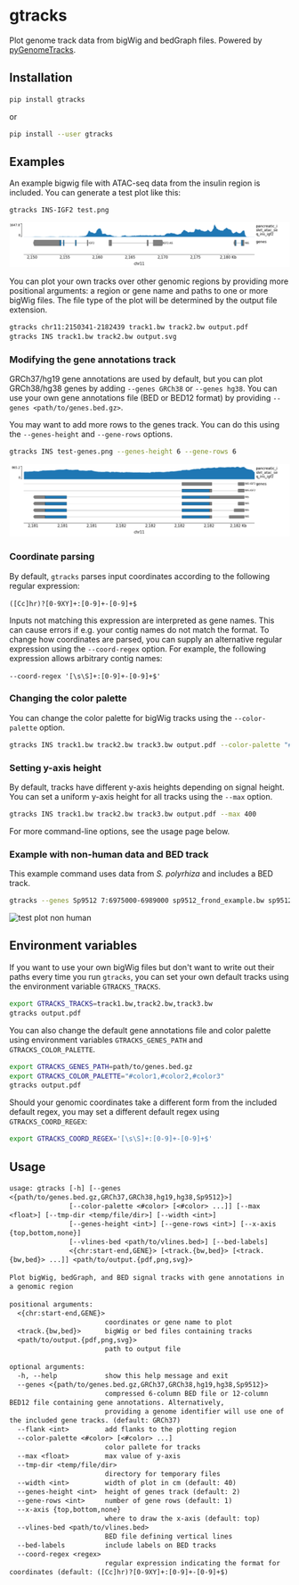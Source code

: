 # gtracks

Plot genome track data from bigWig and bedGraph files. Powered by [pyGenomeTracks](https://github.com/deeptools/pyGenomeTracks).

## Installation

```sh
pip install gtracks
```
or
```sh
pip install --user gtracks
```

## Examples

An example bigwig file with ATAC-seq data from the insulin region is included.
You can generate a test plot like this:
```sh
gtracks INS-IGF2 test.png
```
![test plot](https://github.com/anthony-aylward/gtracks/raw/master/test.png)

You can plot your own tracks over other genomic regions by providing more
positional arguments: a region or gene name and paths to one or more bigWig
files. The file type of the plot will be determined by the
output file extension.
```sh
gtracks chr11:2150341-2182439 track1.bw track2.bw output.pdf
gtracks INS track1.bw track2.bw output.svg
```

### Modifying the gene annotations track

GRCh37/hg19 gene annotations are used by default, but you can plot GRCh38/hg38
genes by adding `--genes GRCh38` or `--genes hg38`. You can use your own gene
annotations file (BED or BED12 format) by providing
`--genes <path/to/genes.bed.gz>`.

You may want to add more rows to the genes track. You can do this using
the `--genes-height` and `--gene-rows` options.

```sh
gtracks INS test-genes.png --genes-height 6 --gene-rows 6
```
![test plot with more gene rows](https://github.com/anthony-aylward/gtracks/raw/master/test-genes.png)

### Coordinate parsing

By default, `gtracks` parses input coordinates according to the following regular expression:

```([Cc]hr)?[0-9XY]+:[0-9]+-[0-9]+$```

Inputs not matching this expression are interpreted as gene names. This can cause errors
if e.g. your contig names do not match the format. To change how coordinates are parsed,
you can supply an alternative regular expression using the `--coord-regex` option. For example, the following expression
allows arbitrary contig names:

```--coord-regex '[\s\S]+:[0-9]+-[0-9]+$'```

### Changing the color palette

You can change the color palette for bigWig tracks using the `--color-palette` option.
```sh
gtracks INS track1.bw track2.bw track3.bw output.pdf --color-palette "#color1" "#color2" "#color3"
```

### Setting y-axis height

By default, tracks have different y-axis heights depending on signal height.
You can set a uniform y-axis height for all tracks using the `--max` option.

```sh
gtracks INS track1.bw track2.bw track3.bw output.pdf --max 400
```

For more command-line options, see the usage page below.

### Example with non-human data and BED track

This example command uses data from _S. polyrhiza_ and includes a BED track.

```sh
gtracks --genes Sp9512 7:6975000-6989000 sp9512_frond_example.bw sp9512_turion_example.bw sp9512_frond_turion_dmr.bed test-non-human.png
```

![test plot non human](https://github.com/anthony-aylward/gtracks/raw/master/test-non-human.png)

## Environment variables

If you want to use your own bigWig files but don't want to write out their
paths every time you run `gtracks`, you can set your own default tracks using
the environment variable `GTRACKS_TRACKS`.
```sh
export GTRACKS_TRACKS=track1.bw,track2.bw,track3.bw
gtracks output.pdf
```

You can also change the default gene annotations file and color palette using
environment variables `GTRACKS_GENES_PATH` and `GTRACKS_COLOR_PALETTE`.
```sh
export GTRACKS_GENES_PATH=path/to/genes.bed.gz
export GTRACKS_COLOR_PALETTE="#color1,#color2,#color3"
gtracks output.pdf
```

Should your genomic coordinates take a different form from the included default
regex, you may set a different default regex using `GTRACKS_COORD_REGEX`:
```sh
export GTRACKS_COORD_REGEX='[\s\S]+:[0-9]+-[0-9]+$'
```

## Usage

```
usage: gtracks [-h] [--genes <{path/to/genes.bed.gz,GRCh37,GRCh38,hg19,hg38,Sp9512}>]
               [--color-palette <#color> [<#color> ...]] [--max <float>] [--tmp-dir <temp/file/dir>] [--width <int>]
               [--genes-height <int>] [--gene-rows <int>] [--x-axis {top,bottom,none}]
               [--vlines-bed <path/to/vlines.bed>] [--bed-labels]
               <{chr:start-end,GENE}> [<track.{bw,bed}> [<track.{bw,bed}> ...]] <path/to/output.{pdf,png,svg}>

Plot bigWig, bedGraph, and BED signal tracks with gene annotations in a genomic region

positional arguments:
  <{chr:start-end,GENE}>
                        coordinates or gene name to plot
  <track.{bw,bed}>      bigWig or bed files containing tracks
  <path/to/output.{pdf,png,svg}>
                        path to output file

optional arguments:
  -h, --help            show this help message and exit
  --genes <{path/to/genes.bed.gz,GRCh37,GRCh38,hg19,hg38,Sp9512}>
                        compressed 6-column BED file or 12-column BED12 file containing gene annotations. Alternatively,
                        providing a genome identifier will use one of the included gene tracks. (default: GRCh37)
  --flank <int>         add flanks to the plotting region
  --color-palette <#color> [<#color> ...]
                        color pallete for tracks
  --max <float>         max value of y-axis
  --tmp-dir <temp/file/dir>
                        directory for temporary files
  --width <int>         width of plot in cm (default: 40)
  --genes-height <int>  height of genes track (default: 2)
  --gene-rows <int>     number of gene rows (default: 1)
  --x-axis {top,bottom,none}
                        where to draw the x-axis (default: top)
  --vlines-bed <path/to/vlines.bed>
                        BED file defining vertical lines
  --bed-labels          include labels on BED tracks
  --coord-regex <regex>
                        regular expression indicating the format for coordinates (default: ([Cc]hr)?[0-9XY]+:[0-9]+-[0-9]+$)
```
